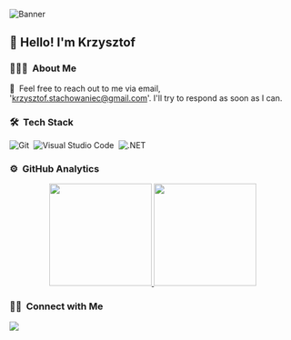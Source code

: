 ![Banner](https://res.cloudinary.com/omaha-code/image/upload/ar_4:3,c_fill,dpr_1.0,e_art:quartz,g_auto,h_396,q_auto:best,t_Linkedin_official,w_1584/v1561576558/mountains-1412683_1280.png)
<h2>👋 Hello! I'm Krzysztof</h2>

### 👨🏻‍💻 &nbsp;About Me
💬 &nbsp;Feel free to reach out to me via email, 'krzysztof.stachowaniec@gmail.com'. I'll try to respond as soon as I can.

### 🛠 &nbsp;Tech Stack
![Git](https://img.shields.io/badge/-Git-05122A?style=flat&logo=git)&nbsp;
![Visual Studio Code](https://img.shields.io/badge/-Visual%20Studio%20Code-05122A?style=flat&logo=visual-studio-code&logoColor=007ACC)&nbsp;
![.NET](https://img.shields.io/badge/-.NET-05122A?style=flat&logo=.NET&logoColor=A8B9CC)&nbsp;

### ⚙️ &nbsp;GitHub Analytics
<p align="center">
<a href="https://github.com/Krzysztof-StaCho">
  <img height="180em" src="https://github-readme-stats-eight-theta.vercel.app/api?username=Krzysztof-StaCho&show_icons=true&theme=algolia&include_all_commits=true&count_private=true"/>
  <img height="180em" src="https://github-readme-stats-eight-theta.vercel.app/api/top-langs/?username=Krzysztof-StaCho&layout=compact&langs_count=8&theme=algolia"/>
</a>
</p>

### 🤝🏻 &nbsp;Connect with Me
<a href="mailto:krzysztof.stachowaniec@gmail.com"><img src="https://img.shields.io/badge/-krzysztof.stachowaniec@gmail.com-D14836?style=flat&logo=Gmail&logoColor=white"/></a>
